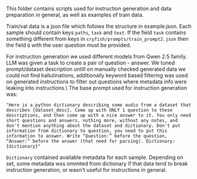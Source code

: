 This folder contains scripts used for instruction generation and data preparation in general, as well as examples of train data. 

Train/val data is a json file which follows the structure in example.json. Each sample should contain keys `paths`, `task` and `text`. If the field `task` contains something different from keys in `cryfish/prompts/train_prompt2.json` then the field `Q` with the user question must be provided.


For instruction generation we used different models from Qwen 2.5 family. LLM was given a task to create a pair of question - answer. We tuned prompt/dataset description untill on manually checked generated data we could not find hallutinations, additionally keyword based filtering was used on generated instructions to filter out questions where metadata info were leaking into instructions.\\
The base prompt used for instruction generation was:
```
"Here is a python dictionary describing some audio from a dataset that describes {dataset_desc}. Come up with ONLY 1 question to these descriptions, and then come up with a nice answer to it. You only need short questions and answers, nothing more, without any notes, and don't mention anything about the dataset and dictionary. Don't put information from dictionary to question, you need to put this information to answer. Write “Question:” before the question, “Answer:” before the answer (that need for parsing). Dictionary: {dictionary}"
```


`Dictionary` contained available metadata for each sample. Depending on set, some metadata wss ommited from dictionary if that data tend to break instruction generation, or wasn't useful for instructions in general. 


